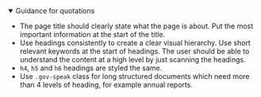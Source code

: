 <details open data-label="headings-guidance-accordion" aria-expanded="false">
  <summary>Guidance <span class="visuallyhidden">for quotations</span></summary>
  <div class="accordion-panel">
    <ul>
      <li>The page title should clearly state what the page is about. Put the most important information at the start of the title.
      </li>
      <li>Use headings consistently to create a clear visual hierarchy. Use short relevant keywords at the start of headings. The user should be able to understand the content at a high level by just scanning the headings.</li>
      <li><code>h4</code>, <code>h5</code> and <code>h6</code> headings are styled the same.</li>
      <li>Use <code>.gov-speak</code> class for long structured documents which need more than 4 levels of heading, for example annual reports.</li>
    </ul>
  </div>
</details>
